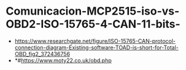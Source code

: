 # Comunicacion-MCP2515-iso-vs-OBD2-ISO-15765-4-CAN-11-bits-
* https://www.researchgate.net/figure/ISO-15765-CAN-protocol-connection-diagram-Existing-software-TOAD-is-short-for-Total-OBD_fig2_372436756
* *#https://www.moty22.co.uk/obd.php
